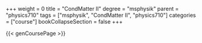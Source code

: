 +++
weight = 0
title = "CondMatter II"
degree = "msphysik"
parent = "physics710"
tags = ["msphysik", "CondMatter II", "physics710"]
categories = ["course"]
bookCollapseSection = false
+++

{{< genCoursePage >}}
